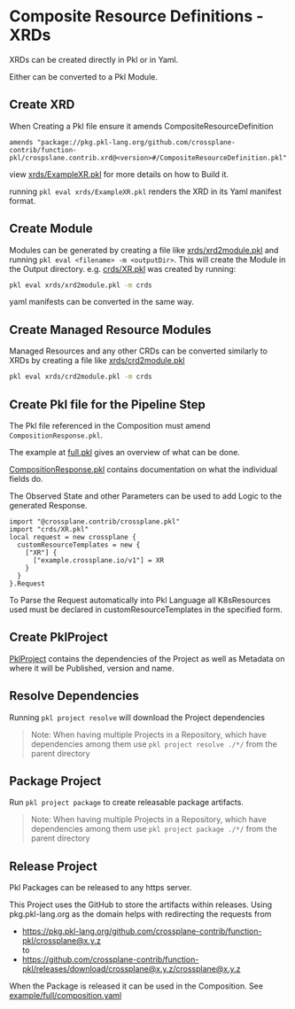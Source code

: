 # Composite Resource Definitions - XRDs

XRDs can be created directly in Pkl or in Yaml.

Either can be converted to a Pkl Module.

## Create XRD
When Creating a Pkl file ensure it amends CompositeResourceDefinition
```pkl
amends "package://pkg.pkl-lang.org/github.com/crossplane-contrib/function-pkl/crospslane.contrib.xrd@<version>#/CompositeResourceDefinition.pkl"
```

view [xrds/ExampleXR.pkl](xrds/ExampleXR.pkl) for more details on how to Build it.

running `pkl eval xrds/ExampleXR.pkl` renders the XRD in its Yaml manifest format.

## Create Module
Modules can be generated by creating a file like [xrds/xrd2module.pkl](xrds/xrd2module.pkl)
and running `pkl eval <filename> -m <outputDir>`.
This will create the Module in the Output directory. e.g. [crds/XR.pkl](crds/XR.pkl) was created by running:
```bash
pkl eval xrds/xrd2module.pkl -m crds
```

yaml manifests can be converted in the same way.

## Create Managed Resource Modules
Managed Resources and any other CRDs can be converted similarly to XRDs by creating a file like [xrds/crd2module.pkl](xrds/crd2module.pkl)
```bash
pkl eval xrds/crd2module.pkl -m crds
```

## Create Pkl file for the Pipeline Step
The Pkl file referenced in the Composition must amend `CompositionResponse.pkl`.

The example at [full.pkl](full.pkl) gives an overview of what can be done.

[CompositionResponse.pkl](../crossplane.contrib/CompositionResponse.pkl) contains documentation on what the individual fields do.

The Observed State and other Parameters can be used to add Logic to the generated Response.

```pkl
import "@crossplane.contrib/crossplane.pkl"
import "crds/XR.pkl"
local request = new crossplane {
  customResourceTemplates = new {
    ["XR"] {
      ["example.crossplane.io/v1"] = XR
    }
  }
}.Request
```
To Parse the Request automatically into Pkl Language all K8sResources used must be declared in customResourceTemplates in the specified form.

## Create PklProject
[PklProject](PklProject) contains the dependencies of the Project as well as Metadata on where it will be Published, version and name.

## Resolve Dependencies
Running `pkl project resolve` will download the Project dependencies
> Note: When having multiple Projects in a Repository, which have dependencies among them use
> `pkl project resolve ./*/` from the parent directory

## Package Project
Run `pkl project package` to create releasable package artifacts.
> Note: When having multiple Projects in a Repository, which have dependencies among them use
> `pkl project package ./*/` from the parent directory

## Release Project

Pkl Packages can be released to any https server.

This Project uses the GitHub to store the artifacts within releases.
Using pkg.pkl-lang.org as the domain helps with redirecting the requests from
- https://pkg.pkl-lang.org/github.com/crossplane-contrib/function-pkl/crossplane@x.y.z
  <br>to
- https://github.com/crossplane-contrib/function-pkl/releases/download/crossplane@x.y.z/crossplane@x.y.z

When the Package is released it can be used in the Composition.
See [example/full/composition.yaml](../../example/full/composition.yaml)